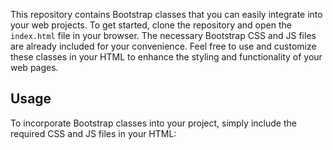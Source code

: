 This repository contains Bootstrap classes that you can easily integrate into your web projects. To get started, clone the repository and open the `index.html` file in your browser. The necessary Bootstrap CSS and JS files are already included for your convenience. Feel free to use and customize these classes in your HTML to enhance the styling and functionality of your web pages.

## Usage

To incorporate Bootstrap classes into your project, simply include the required CSS and JS files in your HTML:
